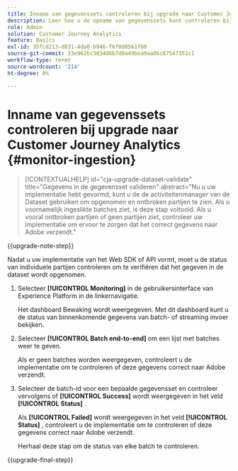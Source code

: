 ```yaml
---
title: Inname van gegevenssets controleren bij upgrade naar Customer Journey Analytics
description: Leer hoe u de opname van gegevenssets kunt controleren bij de upgrade naar Customer Journey Analytics
role: Admin
solution: Customer Journey Analytics
feature: Basics
exl-id: 35fcd213-d831-4da0-b946-f6f0d8561f60
source-git-commit: 33e962bc3834d6b7d0a49bea9aa06c67547351c1
workflow-type: tm+mt
source-wordcount: '214'
ht-degree: 0%

---
```


# Inname van gegevenssets controleren bij upgrade naar Customer Journey Analytics {#monitor-ingestion}

<!-- markdownlint-disable MD034 -->

>[!CONTEXTUALHELP]
>id="cja-upgrade-dataset-validate"
>title="Gegevens in de gegevensset valideren"
>abstract="Nu u uw implementatie hebt gevormd, kunt u de de activiteitenmanager van de Dataset gebruiken om opgenomen en ontbroken partijen te zien. Als u voornamelijk ingeslikte batches ziet, is deze stap voltooid. Als u vooral ontbroken partijen of geen partijen ziet, controleer uw implementatie om ervoor te zorgen dat het correct gegevens naar Adobe verzendt."

<!-- markdownlint-enable MD034 -->

{{upgrade-note-step}}

<!-- Should we single source this instead of duplicate it? The following steps were copied from: /help/data-ingestion/aepwebsdk.md-->

Nadat u uw implementatie van het Web SDK of API vormt, moet u de status van individuele partijen controleren om te verifiëren dat het gegeven in de dataset wordt opgenomen.

1. Selecteer **[!UICONTROL Monitoring]** in de gebruikersinterface van Experience Platform in de linkernavigatie.

   Het dashboard Bewaking wordt weergegeven. Met dit dashboard kunt u de status van binnenkomende gegevens van batch- of streaming invoer bekijken.

   <!-- insert screenshot -->

1. Selecteer **[!UICONTROL Batch end-to-end]** om een lijst met batches weer te geven.

   Als er geen batches worden weergegeven, controleert u de implementatie om te controleren of deze gegevens correct naar Adobe verzendt.

   <!-- insert screenshot -->

1. Selecteer de batch-id voor een bepaalde gegevensset en controleer vervolgens of **[!UICONTROL Success]** wordt weergegeven in het veld **[!UICONTROL Status]** .

   Als **[!UICONTROL Failed]** wordt weergegeven in het veld **[!UICONTROL Status]** , controleert u de implementatie om te controleren of deze gegevens correct naar Adobe verzendt.

   Herhaal deze stap om de status van elke batch te controleren.

{{upgrade-final-step}}


